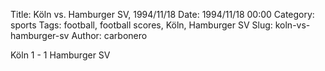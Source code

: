 Title: Köln vs. Hamburger SV, 1994/11/18
Date: 1994/11/18 00:00
Category: sports
Tags: football, football scores, Köln, Hamburger SV
Slug: koln-vs-hamburger-sv
Author: carbonero


Köln 1 - 1 Hamburger SV

